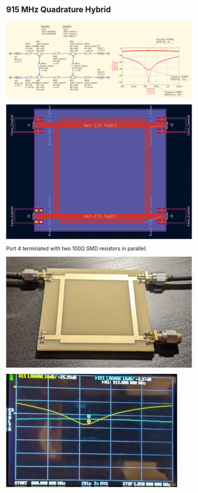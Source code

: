 ## 915 MHz Quadrature Hybrid

![sim](sim.png)

![kicad](kicad.png)

Port 4 terminated with two 100Ω SMD resistors in parallel:

![pcb](pcb.jpg)

![meas](meas.jpg)


